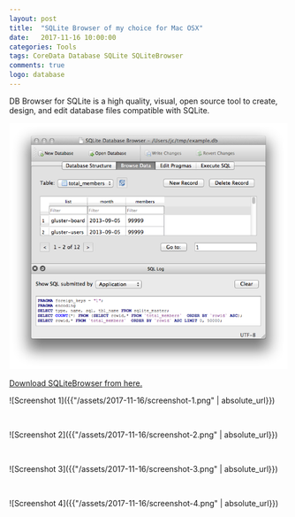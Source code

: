 ```yaml
---
layout: post
title:  "SQLite Browser of my choice for Mac OSX"
date:   2017-11-16 10:00:00
categories: Tools
tags: CoreData Database SQLite SQLiteBrowser
comments: true
logo: database
---
```


DB Browser for SQLite is a high quality, visual, open source tool to create, design, and edit database files compatible with SQLite.

![Sample Image](https://github.com/sqlitebrowser/sqlitebrowser/raw/master/images/sqlitebrowser.png)

[Download SQLiteBrowser from here.](http://sqlitebrowser.org/)

![Screenshot 1]({{"/assets/2017-11-16/screenshot-1.png" | absolute_url}})

<br>

![Screenshot 2]({{"/assets/2017-11-16/screenshot-2.png" | absolute_url}})

<br>

![Screenshot 3]({{"/assets/2017-11-16/screenshot-3.png" | absolute_url}})

<br>

![Screenshot 4]({{"/assets/2017-11-16/screenshot-4.png" | absolute_url}})